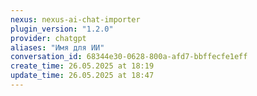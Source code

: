 ```yaml
---
nexus: nexus-ai-chat-importer
plugin_version: "1.2.0"
provider: chatgpt
aliases: "Имя для ИИ"
conversation_id: 68344e30-0628-800a-afd7-bbffecfe1eff
create_time: 26.05.2025 at 18:19
update_time: 26.05.2025 at 18:47
---
```

